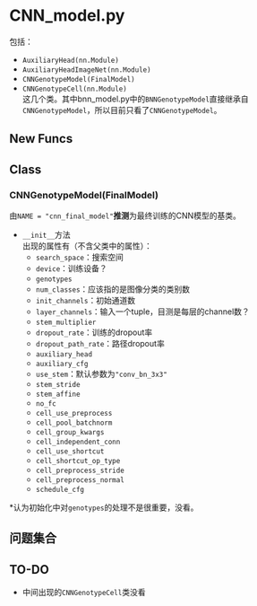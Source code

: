 # CNN_model.py

包括：  
* `AuxiliaryHead(nn.Module)`  
* `AuxiliaryHeadImageNet(nn.Module)`  
* `CNNGenotypeModel(FinalModel)`  
* `CNNGenotypeCell(nn.Module)`  
 这几个类。其中bnn_model.py中的`BNNGenotypeModel`直接继承自`CNNGenotypeModel`，所以目前只看了`CNNGenotypeModel`。  


## New Funcs


## Class
### CNNGenotypeModel(FinalModel)
由`NAME = "cnn_final_model"`**推测**为最终训练的CNN模型的基类。  
* `__init__`方法  
出现的属性有（不含父类中的属性）：  
    * `search_space`：搜索空间  
    * `device`：训练设备？
    * `genotypes`  
    * `num_classes`：应该指的是图像分类的类别数  
    * `init_channels`：初始通道数  
    * `layer_channels`：输入一个tuple，目测是每层的channel数？  
    * `stem_multiplier`  
    * `dropout_rate`：训练的dropout率  
    * `dropout_path_rate`：路径dropout率  
    * `auxiliary_head`  
    * `auxiliary_cfg`  
    * `use_stem`：默认参数为`"conv_bn_3x3"` 
    * `stem_stride`  
    * `stem_affine`  
    * `no_fc`  
    * `cell_use_preprocess`  
    * `cell_pool_batchnorm`  
    * `cell_group_kwargs`  
    * `cell_independent_conn`  
    * `cell_use_shortcut`  
    * `cell_shortcut_op_type`  
    * `cell_preprocess_stride`  
    * `cell_preprocess_normal`  
    * `schedule_cfg`  

*认为初始化中对`genotypes`的处理不是很重要，没看。



## 问题集合

## TO-DO
* 中间出现的`CNNGenotypeCell`类没看